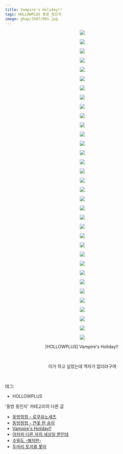 ```yaml
---
title: Vampire's Holiday!!
tags: HOLLOWPLUS 동방_동인지
image: ghap/3507/001.jpg
---
```

<div class="article">
<p style="text-align: center; clear: none; float: none;"><img src="{{ site.nasurl }}/ghap/3507/001.jpg"/></p>
<p style="text-align: center; clear: none; float: none;"><img src="{{ site.nasurl }}/ghap/3507/002.jpg"/></p>
<p style="text-align: center; clear: none; float: none;"><img src="{{ site.nasurl }}/ghap/3507/003.jpg"/></p>
<p style="text-align: center; clear: none; float: none;"><img src="{{ site.nasurl }}/ghap/3507/004.jpg"/></p>
<p style="text-align: center; clear: none; float: none;"><img src="{{ site.nasurl }}/ghap/3507/005.jpg"/></p>
<p style="text-align: center; clear: none; float: none;"><img src="{{ site.nasurl }}/ghap/3507/006.jpg"/></p>
<p style="text-align: center; clear: none; float: none;"><img src="{{ site.nasurl }}/ghap/3507/007.jpg"/></p>
<p style="text-align: center; clear: none; float: none;"><img src="{{ site.nasurl }}/ghap/3507/008.jpg"/></p>
<p style="text-align: center; clear: none; float: none;"><img src="{{ site.nasurl }}/ghap/3507/009.jpg"/></p>
<p style="text-align: center; clear: none; float: none;"><img src="{{ site.nasurl }}/ghap/3507/010.jpg"/></p>
<p style="text-align: center; clear: none; float: none;"><img src="{{ site.nasurl }}/ghap/3507/011.jpg"/></p>
<p style="text-align: center; clear: none; float: none;"><img src="{{ site.nasurl }}/ghap/3507/012.jpg"/></p>
<p style="text-align: center; clear: none; float: none;"><img src="{{ site.nasurl }}/ghap/3507/013.jpg"/></p>
<p style="text-align: center; clear: none; float: none;"><img src="{{ site.nasurl }}/ghap/3507/014.jpg"/></p>
<p style="text-align: center; clear: none; float: none;"><img src="{{ site.nasurl }}/ghap/3507/015.jpg"/></p>
<p style="text-align: center; clear: none; float: none;"><img src="{{ site.nasurl }}/ghap/3507/016.jpg"/></p>
<p style="text-align: center; clear: none; float: none;"><img src="{{ site.nasurl }}/ghap/3507/017.jpg"/></p>
<p style="text-align: center; clear: none; float: none;"><img src="{{ site.nasurl }}/ghap/3507/018.jpg"/></p>
<p style="text-align: center; clear: none; float: none;"><img src="{{ site.nasurl }}/ghap/3507/019.jpg"/></p>
<p style="text-align: center; clear: none; float: none;"><img src="{{ site.nasurl }}/ghap/3507/020.jpg"/></p>
<p style="text-align: center; clear: none; float: none;"><img src="{{ site.nasurl }}/ghap/3507/021.jpg"/></p>
<p style="text-align: center; clear: none; float: none;"><img src="{{ site.nasurl }}/ghap/3507/022.jpg"/></p>
<p style="text-align: center; clear: none; float: none;"><img src="{{ site.nasurl }}/ghap/3507/023.jpg"/></p>
<p style="text-align: center; clear: none; float: none;"><img src="{{ site.nasurl }}/ghap/3507/024.jpg"/></p>
<p style="text-align: center; clear: none; float: none;"><img src="{{ site.nasurl }}/ghap/3507/025.jpg"/></p>
<p style="text-align: center; clear: none; float: none;"><img src="{{ site.nasurl }}/ghap/3507/026.jpg"/></p>
<p style="text-align: center; clear: none; float: none;"><img src="{{ site.nasurl }}/ghap/3507/027.jpg"/></p>
<p style="text-align: center; clear: none; float: none;"><img src="{{ site.nasurl }}/ghap/3507/028.jpg"/></p>
<p style="text-align: center; clear: none; float: none;"><img src="{{ site.nasurl }}/ghap/3507/029.jpg"/></p>
<p style="text-align: center; clear: none; float: none;"><img src="{{ site.nasurl }}/ghap/3507/030.jpg"/></p>
<p style="text-align: center; clear: none; float: none;"><img src="{{ site.nasurl }}/ghap/3507/031.jpg"/></p>
<p style="text-align: center; clear: none; float: none;"><img src="{{ site.nasurl }}/ghap/3507/032.jpg"/></p>
<p style="text-align: center; clear: none; float: none;"><img src="{{ site.nasurl }}/ghap/3507/033.jpg"/></p>
<p style="text-align: center; clear: none; float: none;"><img src="{{ site.nasurl }}/ghap/3507/034.jpg"/></p>
<p style="text-align: center; clear: none; float: none;">[HOLLOWPLUS] Vampire's Holiday!! </p>
<p style="text-align: center; clear: none; float: none;"><br/></p>
<p style="text-align: center; clear: none; float: none;">이거 하고 싶었는데 역자가 없더라구여</p>
<p><br/></p>
</div><div class="tagTrail">
<p>태그: </p>
<ul>
<li>HOLLOWPLUS</li>
</ul>
</div><div class="another">
<p>'동방 동인지' 카테고리의 다른 글</p>
<ul>
<li><a href="/2017-07-07-ghap_3519">동방청첩 - 로쿠유노세츠</a></li>
<li><a href="/2017-07-07-ghap_3518">동방청첩 - 연꽃 한 송이</a></li>
<li><a href="/2017-07-02-ghap_3507">Vampire's Holiday!!</a></li>
<li><a href="/2017-07-02-ghap_3506">어차피 다른 자의 세상일 뿐인데</a></li>
<li><a href="/2017-06-25-ghap_3499">수밀도 -해저판-</a></li>
<li><a href="/2017-06-24-ghap_3492">두마리 토끼를 쫓아</a></li>
</ul>
</div><div class="cb_module cb_fluid">
<div class="cb_wrt cb_profile">
</div><!-- commentList close -->
</div>